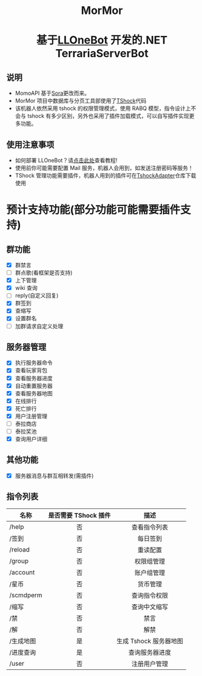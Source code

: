 <div align="center">
  
# MorMor

# 基于[LLOneBot](https://github.com/LLOneBot/LLOneBot) 开发的.NET TerrariaServerBot

</div>

## 说明

- MomoAPI 基于[Sora](https://github.com/Hoshikawa-Kaguya/Sora)更改而来。
- MorMor 项目中数据库与分页工具部使用了[TShock](https://github.com/Pryaxis/TShock)代码
- 该机器人依然采用 tshock 的权限管理模式，使用 RABQ 模型，指令设计上不会与 tshock 有多少区别，另外也采用了插件加载模式，可以自写插件实现更多功能。

## 使用注意事项

- 如何部署 LLOneBot？请[点击此处](https://llonebot.github.io/zh-CN/guide/getting-started)查看教程!
- 使用前你可能需要配置 Mail 服务，机器人会用到，如发送注册密码等服务！
- TShock 管理功能需要插件，机器人用到的插件可在[TshockAdapter](https://github.com/dalaoshus/TShockAdapter)仓库下载使用

# 预计支持功能(部分功能可能需要插件支持)

## 群功能

- [x] 群禁言
- [ ] 群点歌(看框架是否支持)
- [x] 上下管理
- [x] wiki 查询
- [ ] reply(自定义回复)
- [x] 群签到
- [x] 查缩写
- [x] 设置群名
- [ ] 加群请求自定义处理

## 服务器管理

- [x] 执行服务器命令
- [x] 查看玩家背包
- [x] 查看服务器进度
- [x] 自动重置服务器
- [x] 查看服务器地图
- [x] 在线排行
- [x] 死亡排行
- [x] 用户注册管理
- [ ] 泰拉商店
- [ ] 泰拉奖池
- [x] 查询用户详细

## 其他功能

- [x] 服务器消息与群互相转发(需插件)

## 指令列表

| 名称      | 是否需要 TShock 插件 |          描述          |
| --------- | :------------------: | :--------------------: |
| /help     |          否          |      查看指令列表      |
| /签到     |          否          |        每日签到        |
| /reload   |          否          |        重读配置        |
| /group    |          否          |       权限组管理       |
| /account  |          否          |       账户组管理       |
| /星币     |          否          |        货币管理        |
| /scmdperm |          否          |      查询指令权限      |
| /缩写     |          否          |      查询中文缩写      |
| /禁       |          否          |          禁言          |
| /解       |          否          |          解禁          |
| /生成地图 |          是          | 生成 Tshock 服务器地图 |
| /进度查询 |          是          |     查询服务器进度     |
| /user     |          否          |      注册用户管理      |
